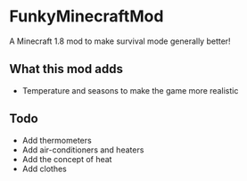 # FunkyMinecraftMod
A Minecraft 1.8 mod to make survival mode generally better!

## What this mod adds
- Temperature and seasons to make the game more realistic

## Todo
- Add thermometers
- Add air-conditioners and heaters
- Add the concept of heat
- Add clothes
